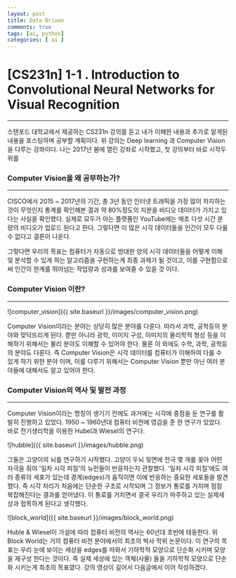 ```yaml
---
layout: post
title: Data Driven
comments: true
tags: [ai, python]
categories: [ ai ]
---
```


# [CS231n] 1-1 . Introduction to Convolutional Neural Networks for Visual Recognition

---



스탠포드 대학교에서 제공하는 CS231n 강의를 듣고 내가 이해한 내용과 추가로 알게된 내용을 포스팅하며 공부할 계획이다. 위 강의는 Deep learning 과 Computer Vision을 다루는 강좌이다. 나는 2017년 봄에 열린 강좌로 시작했고, 첫 강의부터 바로 시작두위를 



### Computer Vision을 왜 공부하는가?

---

CISCO에서 2015 ~ 2017년의 기간, 총 3년 동안 인터넷 트래픽을 가장 많이 차지하는 것이 무엇인지 통계를 확인해본 결과 약 80%정도의 지분을 비디오 데이터가 가지고 있다는 사실을 확인했다. 실제로 모두가 아는 플랫폼인 YouTube에는 매초 다섯 시간 분량의 비디오가 업로드 된다고 한다. 그렇다면 이 많은 시각 데이터들을 인간이 모두 다룰 수 없다고 결론이 나온다.

그렇다면 우리의 목표는 컴퓨터가 자동으로 방대한 양의 시각 데이터들을 어떻게 이해 및 분석할 수 있게 하는 알고리즘을 구현하는게 최종 과제가 될 것이고, 이를 구현함으로써 인간의 한계를 뛰어넘는 작업량과 성과를 보여줄 수 있을 것 이다.



### Computer Vision 이란?

---

![computer_vision]({{ site.baseurl }}/images/computer_vision.png)

Computer Vision이라는 분야는 상당히 많은 분야를 다룬다. 따라서 과학, 공학등의 분야와 맞닥뜨리게 된다. 뿐만 아니라 광학, 이미지 구성, 이미지의 물리학적 형성 등을 이해하기 위해서는 물리 분야도 이해할 수 있어야 한다. 물론 이 외에도 수학, 과학, 공학등의 분야도 다룬다. 즉 Computer Vision은 시각 데이터를 컴퓨터가 이해하여 다룰 수 있게 하기 위한 분야 이며, 이를 다루기 위해서는 Computer Vision 뿐만 아닌 여러 분야들에 대해서도 알고 있어야 한다.



### Computer Vision의 역사 및 발전 과정

---

Computer Vision이라는 명칭이 생기기 전에도 과거에는 시각에 중점을 둔 연구를 활발히 진행하고 있었다. 1950 ~ 1960년대 컴퓨터 비전에 영감을 준 한 연구가 있었다. 바로 전기생리학을 이용한 Hubel과 Wiesel의 연구다.

![hubble]({{ site.baseurl }}/images/hubble.png)



그들은 고양이의 뇌를 연구하기 시작했다.  고양이 두뇌 뒷면에 전극 몇 개를 꽂아 어떤 자극을 줘야 '일차 시각 피질'의 뉴런들이 반응하는지 관찰했다.  '일차 시각 피질'에도 여러 종류의 세포가 있는데 경계(edges)가 움직이면 이에 반응하는 중요한 세포들을 발견했다. 즉 시각 처리가 처음에는 단순한 구조로 시작되며 그 정보가 통로를 거치며 점점 복잡해진다는 결과를 얻어냈다. 이 통로를 거치면서 결국 우리가 마주하고 있는 실제세상과 접목하게 된다고 생각했다.



![block_world]({{ site.baseurl }}/images/block_world.png)



Huble & Wiesel이 가설에 따라 컴퓨터 비전의 역사는 60년대 초반에 태동한다. 위 Block World는 거의 컴퓨터 비전 분야에서의 최초의 박사 학위 논문이다. 이 연구의 목표는 우리 눈에 보이는 세상을 edges를 따와서 기하학적 모양으로 단순화 시키며 모양을 재구성 한다는 것이다. 즉 실제 세상에 있는 객체(사물) 들을 기하학적 모양으로 단순화 시키는게 최초의 목표였다. 강의 영상이 길어서 다음글에서 이어 작성하겠다.

